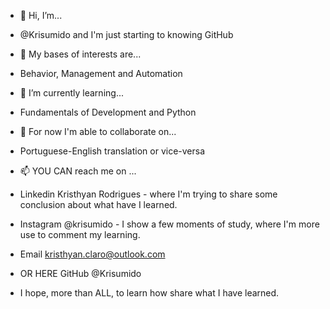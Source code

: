 - 👋 Hi, I’m...
-  @Krisumido and I'm just starting to knowing GitHub
- 👀 My bases of interests are...
- Behavior, Management and Automation
- 🌱 I’m currently learning...
- Fundamentals of Development and Python
- 💞️ For now I'm able to collaborate on...
-  Portuguese-English translation or vice-versa
- 📫 YOU CAN reach me on ...
- Linkedin Kristhyan Rodrigues - where I'm trying to share some conclusion about what have I learned.
- Instagram @krisumido - I show a few moments of study, where I'm more use to comment my learning.
- Email kristhyan.claro@outlook.com
- OR HERE  GitHub @Krisumido

- I hope, more than ALL, to learn how share what I have learned. 
<!---
Krisumido/Krisumido is a ✨ special ✨ repository because its `README.md` (this file) appears on your GitHub profile.
You can click the Preview link to take a look at your changes.
--->
